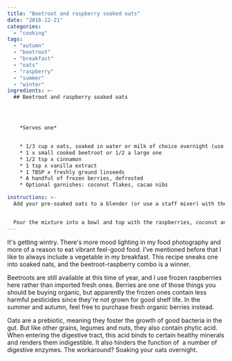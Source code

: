 ```yaml
---
title: "Beetroot and raspberry soaked oats"
date: "2018-12-21"
categories: 
  - "cooking"
tags: 
  - "autumn"
  - "beetroot"
  - "breakfast"
  - "oats"
  - "raspberry"
  - "summer"
  - "winter"
ingredients: >-
  ## Beetroot and raspberry soaked oats




    *Serves one*


    * 1/3 cup x oats, soaked in water or milk of choice overnight (use just enough liquid to cover the oats in a bowl)
    * 1 x small cooked beetroot or 1/2 a large one
    * 1/2 tsp x cinnamon
    * 1 tsp x vanilla extract
    * 1 TBSP x freshly ground linseeds
    * A handful of frozen berries, defrosted
    * Optional garnishes: coconut flakes, cacao nibs

instructions: >-
  Add your pre-soaked oats to a blender (or use a staff mixer) with the beetroot, cinnamon, vanilla and ground linseeds. Blend until smooth.


  Pour the mixture into a bowl and top with the raspberries, coconut and cacao nibs before serving.
---
```

It's getting wintry. There's more mood lighting in my food photography and more of a reason to eat vibrant feel-good food. I’ve mentioned before that I like to always include a vegetable in my breakfast. This recipe sneaks one into soaked oats, and the beetroot-raspberry combo is a winner.

Beetroots are still available at this time of year, and I use frozen raspberries here rather than imported fresh ones. Berries are one of those things you should be buying organic, but apparently the frozen ones contain less harmful pesticides since they're not grown for good shelf life. In the summer and autumn, feel free to purchase fresh organic berries instead.

Oats are a prebiotic, meaning they foster the growth of good bacteria in the gut. But like other grains, legumes and nuts, they also contain phytic acid. When entering the digestive tract, this acid binds to certain healthy minerals and renders them indigestible. It also hinders the function of  a number of digestive enzymes. The workaround? Soaking your oats overnight.

